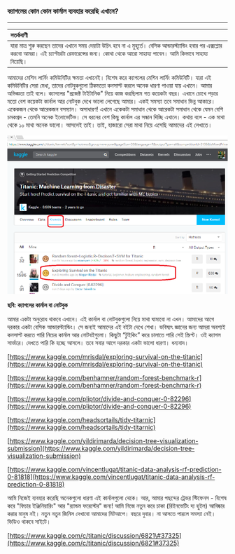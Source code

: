 ### ক্যাগলের কোন কোন কার্নাল ব্যবহার করেছি এখানে?

---

| **সতর্কবাণী** |
| :--- |
| যারা মাত্র শুরু করছেন তাদের এখানে সময় দেয়াটা উচিৎ হবে না এ মুহূর্তে। বেসিক আন্ডারস্ট্যান্ডিং হবার পর এক্সপ্লোর করবো আমরা। এই চ্যাপ্টারটা রেফারেন্সের জন্য। কোথা থেকে আরো সাহায্য পাবেন। আমি কিভাবে সাহায্য নিয়েছি।  |

আমাদের মেশিন লার্নিং কমিউনিটির ক্ষমতা এখানেই। বিশেষ করে ক্যাগলের মেশিন লার্নিং কমিউনিটি। যারা এই কমিউনিটির সেরা মেধা, তাদের নোটবুকগুলো ঠিকমতো কনসাল্ট করলে অনেক ধারণা পাওয়া যায় এখানে। আমার অভিজ্ঞতা তাই বলে। ক্যাগলের "প্রজেক্ট টাইটানিক" নিয়ে কাজ করছিলাম গত কয়েকটা বছর। এখানে চোখে পড়ার মতো বেশ কয়েকটা কার্নাল আর নোটবুক দেখে ভালো লেগেছে আমার। একই সমস্যা তবে সমাধান ভিন্ন আকারে। একেকজন থেকে আরেকজন বসম্যান। অসাধারণ! এখানে একেকটা সমাধান থেকে আরেকটা সমাধান থেকে যেমন বেশি চমকপ্রদ - তেমনি অনেক ইনোভেটিভ। সে ধরনের বেশ কিছু কার্নাল এর সন্ধান দিচ্ছি এখানে। কথায় বলে - এক মাথা থেকে ১০ মাথা অনেক ভালো। আসলেই তাই। তাই, হাজারো সেরা মাথা নিয়ে এসেছি আমাদের এই লেখাতে।

![](/assets/kernal.png)

**ছবি: ক্যাগলের কার্নাল বা নোটবুক**

আমার একটা অনুরোধ থাকবে এখানে। এই কার্নাল বা নোটবুকগুলো নিয়ে মাথা ঘামাবো না এখন। আমাদের আগে দরকার একটা বেসিক আন্ডারস্ট্যান্ডিং। সে জন্যই আমাদের এই বইটা দেখে শেখা। ভবিষ্যৎ জ্ঞানের জন্য আমরা অবশ্যই কনসাল্ট করতে পারি নিচের কার্নাল আর নোটবইগুলো। কিছুটা “টুইকিং” করে চালাতে পারি সেই স্ক্রিপ্ট। ওই ক্যাগল সার্ভারে। দেখতে পারি কি হচ্ছে আসলে। তবে সবার আগে দরকার একটা ভালো ধারণা। ধন্যবাদ।

[https://www.kaggle.com/mrisdal/exploring-survival-on-the-titanic](https://www.kaggle.com/mrisdal/exploring-survival-on-the-titanic)

[https://www.kaggle.com/benhamner/random-forest-benchmark-r](https://www.kaggle.com/benhamner/random-forest-benchmark-r)

[https://www.kaggle.com/pliptor/divide-and-conquer-0-82296](https://www.kaggle.com/pliptor/divide-and-conquer-0-82296)

[https://www.kaggle.com/headsortails/tidy-titarnic](https://www.kaggle.com/headsortails/tidy-titarnic)

[https://www.kaggle.com/yildirimarda/decision-tree-visualization-submission](https://www.kaggle.com/yildirimarda/decision-tree-visualization-submission)

[https://www.kaggle.com/vincentlugat/titanic-data-analysis-rf-prediction-0-81818](https://www.kaggle.com/vincentlugat/titanic-data-analysis-rf-prediction-0-81818)

আমি নিজেই ব্যবহার করেছি অনেকগুলো ধারণা এই কার্নালগুলো থেকে। আর, আমার পছন্দের ট্রেভর স্টিফেনস - বিশেষ করে "ফিচার ইঞ্জিনিয়ারিং" আর "র‌্যান্ডম ফরেস্টের" জন্য! আমি নিজে নতুন করে চাকা \(রিইনভেটিং দ্য হুইল\) আবিষ্কার করার মানুষ নই। নতুন নতুন জিনিস দেখাবো আমাদের মিটআপে। বছরে দুবার। না আসতে পারলে সমস্যা নেই। ভিডিও থাকবে সাইটে।

[https://www.kaggle.com/c/titanic/discussion/6821\#37325](https://www.kaggle.com/c/titanic/discussion/6821#37325)

